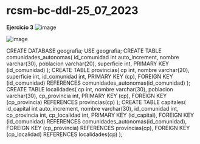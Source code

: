 # rcsm-bc-ddl-25_07_2023
**Ejercicio 3**
![image](https://github.com/RobertoCarrera/rcsm-bc-ddl-25_07_2023/assets/24571167/7336adf7-dafd-4942-bb9a-8c542b025916)

![image](https://github.com/RobertoCarrera/rcsm-bc-ddl-25_07_2023/assets/24571167/66b8ceac-5957-4341-b81e-2f97244c0576)

CREATE DATABASE geografia;
USE geografia;
CREATE TABLE comunidades_autonomas(
	id_comunidad int auto_increment,
    nombre varchar(30),
    poblacion varchar(20),
    superficie int,
    PRIMARY KEY (id_comunidad)
    );
CREATE TABLE provincias(
	cp int,
    nombre varchar(20),
    superficie int,
    id_comunidad int,
    PRIMARY KEY (cp),
    FOREIGN KEY (id_comunidad) REFERENCES comunidades_autonomas(id_comunidad)
);
CREATE TABLE localidades(
	cp int,
    nombre varchar(30),
    poblacion varchar(30),
    cp_provincia int,
    PRIMARY KEY (cp),
    FOREIGN KEY (cp_provincia) REFERENCES provincias(cp)
);
CREATE TABLE capitales(
	id_capital int auto_increment,
    nombre varchar(30),
    id_comunidad int,
    cp_provincia int,
    cp_localidad int,
    PRIMARY KEY (id_capital),
    FOREIGN KEY (id_comunidad) REFERENCES comunidades_autonomas(id_comunidad),
    FOREIGN KEY (cp_provincia) REFERENCES provincias(cp),
    FOREIGN KEY (cp_localidad) REFERENCES localidades(cp)
);
